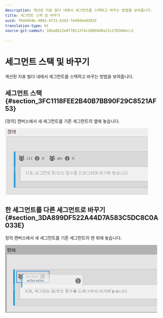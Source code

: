 ```yaml
---
description: 계산된 지표 빌더 내에서 세그먼트를 스택하고 바꾸는 방법을 보여줍니다.
title: 세그먼트 스택 및 바꾸기
uuid: f6d4db9e-d982-4731-b342-7e49dee02035
translation-type: ht
source-git-commit: 16ba0b12e0f70112f4c10804d0a13c278388ecc2

---
```



# 세그먼트 스택 및 바꾸기

계산된 지표 빌더 내에서 세그먼트를 스택하고 바꾸는 방법을 보여줍니다.

## 세그먼트 스택 {#section_3FC1118FEE2B40B7BB90F29C8521AF53}

[정의] 캔버스에서 새 세그먼트를 기존 세그먼트의 옆에 놓습니다.

![](assets/cm_stack_seg.png)

## 한 세그먼트를 다른 세그먼트로 바꾸기 {#section_3DA899DF522A44D7A583C5DC8C0A033E}

정의 캔버스에서 새 세그먼트를 기존 세그먼트의 맨 위에 놓습니다.

![](assets/cm_replace_seg.png)

